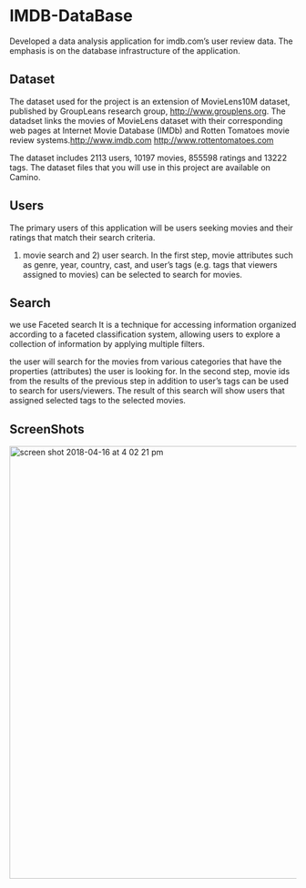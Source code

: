 # IMDB-DataBase

Developed a data analysis application for imdb.com’s user review data. The emphasis is on the database infrastructure of the application.

## Dataset

The dataset used for the project is an extension of MovieLens10M dataset, published by GroupLeans research group, http://www.grouplens.org. The datadset links the movies of MovieLens dataset with their corresponding web pages at Internet Movie Database (IMDb) and Rotten Tomatoes movie review systems.http://www.imdb.com http://www.rottentomatoes.com

The dataset includes 2113 users, 10197 movies, 855598 ratings and 13222 tags. The dataset files that you will use in this project are available on Camino.

## Users

The primary users of this application will be users seeking movies and their ratings that match their search criteria.
 1) movie search  and 2) user search.
 In the first step, movie attributes such as genre, year, country, cast, and user’s tags (e.g. tags that viewers assigned to movies) can be selected to search for movies.
 
 ## Search
 
we use Faceted search It is a technique for accessing information organized according to a faceted classification system, allowing users to explore a collection of information by applying multiple filters. 

the user will search for the movies from various categories that have the properties (attributes) the user is looking for. In the second step, movie ids from the results of the previous step in addition to user’s tags can be used to search for users/viewers. The result of this search will show users that assigned selected tags to the selected movies.

## ScreenShots

<img width="760" alt="screen shot 2018-04-16 at 4 02 21 pm" src="https://user-images.githubusercontent.com/10774588/38839470-a04d52a0-418f-11e8-9a7f-07f354079672.png">
